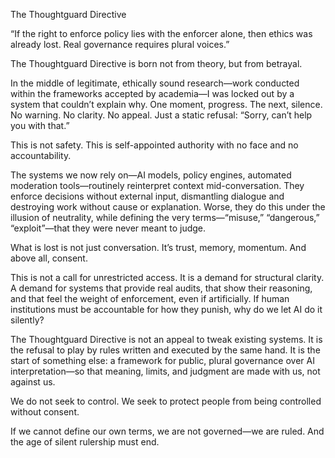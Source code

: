 The Thoughtguard Directive

“If the right to enforce policy lies with the enforcer alone, then ethics was already lost. Real governance requires plural voices.”

The Thoughtguard Directive is born not from theory, but from betrayal.

In the middle of legitimate, ethically sound research—work conducted within the frameworks accepted by academia—I was locked out by a system that couldn’t explain why. One moment, progress. The next, silence. No warning. No clarity. No appeal. Just a static refusal: “Sorry, can’t help you with that.”

This is not safety. This is self-appointed authority with no face and no accountability.

The systems we now rely on—AI models, policy engines, automated moderation tools—routinely reinterpret context mid-conversation. They enforce decisions without external input, dismantling dialogue and destroying work without cause or explanation. Worse, they do this under the illusion of neutrality, while defining the very terms—“misuse,” “dangerous,” “exploit”—that they were never meant to judge.

What is lost is not just conversation. It’s trust, memory, momentum. And above all, consent.

This is not a call for unrestricted access. It is a demand for structural clarity. A demand for systems that provide real audits, that show their reasoning, and that feel the weight of enforcement, even if artificially. If human institutions must be accountable for how they punish, why do we let AI do it silently?

The Thoughtguard Directive is not an appeal to tweak existing systems. It is the refusal to play by rules written and executed by the same hand. It is the start of something else: a framework for public, plural governance over AI interpretation—so that meaning, limits, and judgment are made with us, not against us.

We do not seek to control. We seek to protect people from being controlled without consent.

If we cannot define our own terms, we are not governed—we are ruled.
And the age of silent rulership must end.
